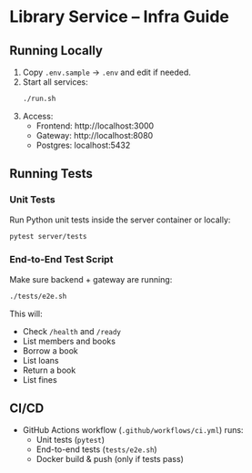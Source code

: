 # Library Service – Infra Guide

## Running Locally

1. Copy `.env.sample` -> `.env` and edit if needed.
2. Start all services:
   ```bash
   ./run.sh
   ```
3. Access:
   - Frontend: http://localhost:3000
   - Gateway:  http://localhost:8080
   - Postgres: localhost:5432

## Running Tests

### Unit Tests
Run Python unit tests inside the server container or locally:
```bash
pytest server/tests
```

### End-to-End Test Script
Make sure backend + gateway are running:
```bash
./tests/e2e.sh
```
This will:
- Check `/health` and `/ready`
- List members and books
- Borrow a book
- List loans
- Return a book
- List fines

## CI/CD
- GitHub Actions workflow (`.github/workflows/ci.yml`) runs:
  - Unit tests (`pytest`)
  - End-to-end tests (`tests/e2e.sh`)
  - Docker build & push (only if tests pass)
